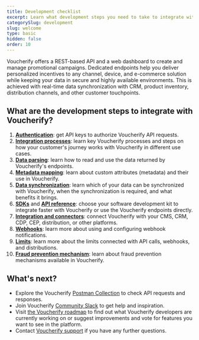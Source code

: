 ```yaml
---
title: Development checklist
excerpt: Learn what development steps you need to take to integrate with Voucherify
categorySlug: development
slug: welcome
type: basic
hidden: false
order: 10
---
```


Voucherify offers a REST-based API and a web dashboard to create and manage promotional campaigns. Dedicated endpoints help you deliver personalized incentives to any channel, device, and e-commerce solution while keeping your data in secure and highly available environments. This is achieved with real-time data synchronization with CRM, product inventory, distribution channels, and other customer touchpoints.

## What are the development steps to integrate with Voucherify?

1. **[Authentication](doc:authentication)**: get API keys to authorize Voucherify API requests.
2. **[Integration processes](doc:integration-processes)**: learn key Voucherify processes and steps on how your customer's journey works with Voucherify in different use cases.
3. **[Data parsing](doc:data-parsing)**: learn how to read and use the data returned by Voucherify's endpoints.
4. **[Metadata mapping](doc:metadata-mapping)**: learn about custom attributes (metadata) and their use in Voucherify.
5. **[Data synchronization](doc:data-synchronization)**: learn which of your data can be synchronized with Voucherify, when the synchronization is required, and what benefits it brings.
6. **[SDKs](doc:sdks)** and **[API reference](ref:introduction-1)**: choose your software development kit to integrate faster with Voucherify or use the Voucherify endpoints directly.
7. **[Integration and connectors](doc:integration-connectors)**: connect Voucherify with your CMS, CRM, CDP, CEP, distribution, or other platforms.
8. **[Webhooks](doc:webhooks)**: learn more about using and configuring webhook notifications.
9. **[Limits](doc:limits)**: learn more about the limits connected with API calls, webhooks, and distributions.
10. **[Fraud prevention mechanism](https://support.voucherify.io/article/516-fraud-prevention)**: learn about fraud prevention mechanisms available in Voucherify.

## What's next?

- Explore the Voucherify [Postman Collection](https://www.postman.com/voucherify/workspace/voucherify-s-public-workspace/collection/31663208-927de30f-b9ba-4723-a7ad-9984d835d939) to check API requests and responses.
- Join Voucherify [Community Slack](https://community.voucherify.io/) to get help and inspiration.
- Visit [the Voucherify roadmap](https://roadmap.voucherify.io/) to find out what Voucherify developers are currently working on or suggest improvements and vote for features you want to see in the platform.
- Contact [Voucherify support](https://www.voucherify.io/contact-support) if you have any further questions.
